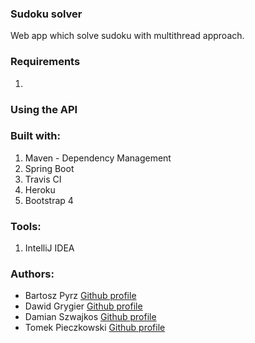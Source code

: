 ### Sudoku solver

  Web app which solve sudoku with multithread approach.
  
### Requirements
1.

### Using the API



### Built with:
1. Maven - Dependency Management
2. Spring Boot
3. Travis CI
4. Heroku
5. Bootstrap 4

### Tools:
1. IntelliJ IDEA


### Authors: 
- Bartosz Pyrz [Github profile](https://github.com/Czakero)
- Dawid Grygier [Github profile](https://github.com/cyan0505)
- Damian Szwajkos [Github profile](https://github.com/Szwajcii)
- Tomek Pieczkowski [Github profile](https://github.com/Pieczkowski)

